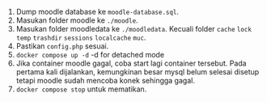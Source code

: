1. Dump moodle database ke `moodle-database.sql`.
2. Masukan folder moodle ke `./moodle`.
3. Masukan folder moodledata ke `./moodledata`. Kecuali folder `cache` `lock` `temp` `trashdir` `sessions` `localcache` `muc`.
4. Pastikan `config.php` sesuai.
5. `docker compose up -d` -d for detached mode
6. Jika container moodle gagal, coba start lagi container tersebut. Pada pertama kali dijalankan, kemungkinan besar mysql belum selesai disetup tetapi moodle sudah mencoba konek sehingga gagal. 
7. `docker compose stop` untuk mematikan.